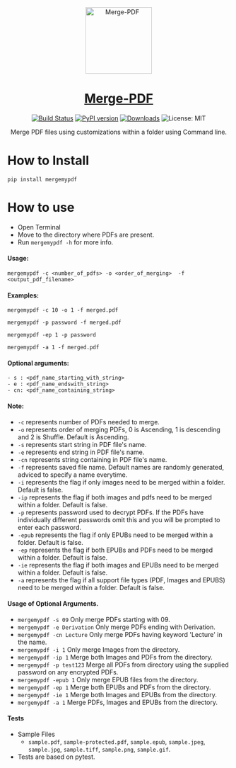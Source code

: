 <div align="center">
  <img src="https://github.com/kairavkkp/Merge-PDF/blob/master/merge-pdf-logo.png" alt="Merge-PDF" align="center" width="150" height="150" />


# [Merge-PDF](https://github.com/kairavkkp/Merge-PDF) 

[![Build Status](https://travis-ci.com/kairavkkp/Merge-PDF.svg?branch=master)](https://travis-ci.com/kairavkkp/Merge-PDF)
[![PyPI version](https://badge.fury.io/py/mergemypdf.svg)](https://badge.fury.io/py/mergemypdf)
[![Downloads](https://pepy.tech/badge/mergemypdf)](https://pepy.tech/project/mergemypdf)
![License: MIT](https://img.shields.io/badge/License-MIT-blue.svg)



Merge PDF files using customizations within a folder using Command line.

</div>

# How to Install
`pip install mergemypdf`

# How to use
- Open Terminal
- Move to the directory where PDFs are present.
- Run `mergemypdf -h` for more info.

#### Usage: 
`mergemypdf -c <number_of_pdfs> -o <order_of_merging>  -f <output_pdf_filename>`

#### Examples:
`mergemypdf -c 10 -o 1 -f merged.pdf`

`mergemypdf -p password -f merged.pdf`

`mergemypdf -ep 1 -p password`

`mergemypdf -a 1 -f merged.pdf`


#### Optional arguments:
```
- s : <pdf_name_starting_with_string> 
- e : <pdf_name_endswith_string> 
- cn: <pdf_name_containing_string>
```

#### Note:
- `-c` represents number of PDFs needed to merge.
- `-o` represents order of merging PDFs, 0 is Ascending, 1 is descending and 2 is Shuffle. Default is Ascending.
- `-s` represents start string in PDF file's name.
- `-e` represents end string in PDF file's name.
- `-cn` represents string containing in PDF file's name.
- `-f` represents saved file name. Default names are randomly generated, adviced to specify a name everytime.
- `-i` represents the flag if only images need to be merged within a folder. Default is false.
- `-ip` represents the flag if both images and pdfs need to be merged within a folder. Default is false.
- `-p` represents password used to decrypt PDFs. If the PDFs have individually different passwords omit this and you will be prompted to enter each password.
- `-epub` represents the flag if only EPUBs need to be merged within a folder. Default is false.
- `-ep` represents the flag if both EPUBs and PDFs need to be merged within a folder. Default is false.
- `-ie` represents the flag if both images and EPUBs need to be merged within a folder. Default is false.
- `-a` represents the flag if all support file types (PDF, Images and EPUBS) need to be merged within a folder. Default is false.

#### Usage of Optional Arguments.
- `mergemypdf -s 09` Only merge PDFs starting with 09.
- `mergemypdf -e Derivation` Only merge PDFs ending with Derivation.
- `mergemypdf -cn Lecture` Only merge PDFs having keyword 'Lecture' in the name.
- `mergemypdf -i 1` Only merge Images from the directory.
- `mergemypdf -ip 1` Merge both Images and PDFs from the directory.
- `mergemypdf -p test123` Merge all PDFs from directory using the supplied password on any encrypted PDFs.
- `mergemypdf -epub 1` Only merge EPUB files from the directory.
- `mergemypdf -ep 1` Merge both EPUBs and PDFs from the directory.
- `mergemypdf -ie 1` Merge both Images and EPUBs from the directory.
- `mergemypdf -a 1` Merge PDFs, Images and EPUBs from the directory.

#### Tests
- Sample Files
  - `sample.pdf`, `sample-protected.pdf`, `sample.epub`, `sample.jpeg`, `sample.jpg`, `sample.tiff`, `sample.png`, `sample.gif`.
- Tests are based on pytest.
